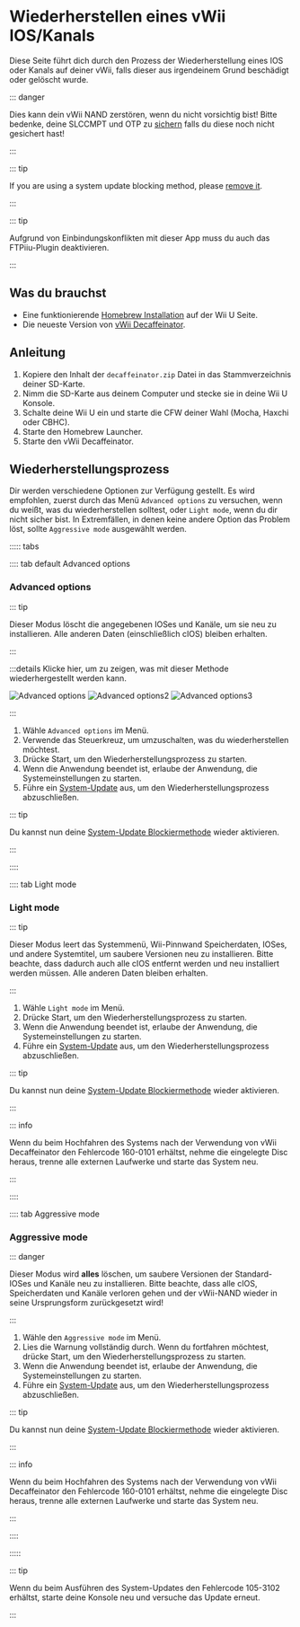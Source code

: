 # Wiederherstellen eines vWii IOS/Kanals

Diese Seite führt dich durch den Prozess der Wiederherstellung eines IOS oder Kanals auf deiner vWii, falls dieser aus irgendeinem Grund beschädigt oder gelöscht wurde.

::: danger

Dies kann dein vWii NAND zerstören, wenn du nicht vorsichtig bist! Bitte bedenke, deine SLCCMPT und OTP zu [sichern](aroma/nand-backup) falls du diese noch nicht gesichert hast!

:::

::: tip

If you are using a system update blocking method, please [remove it](unblock-updates).

:::

::: tip

Aufgrund von Einbindungskonflikten mit dieser App muss du auch das FTPiiu-Plugin deaktivieren.

:::

## Was du brauchst

- Eine funktionierende [Homebrew Installation](index) auf der Wii U Seite.
- Die neueste Version von [vWii Decaffeinator](https://github.com/GaryOderNichts/vWii-Decaffeinator/releases).

## Anleitung

1. Kopiere den Inhalt der `decaffeinator.zip` Datei in das Stammverzeichnis deiner SD-Karte.
2. Nimm die SD-Karte aus deinem Computer und stecke sie in deine Wii U Konsole.
3. Schalte deine Wii U ein und starte die CFW deiner Wahl (Mocha, Haxchi oder CBHC).
4. Starte den Homebrew Launcher.
5. Starte den vWii Decaffeinator.

## Wiederherstellungsprozess

Dir werden verschiedene Optionen zur Verfügung gestellt. Es wird empfohlen, zuerst durch das Menü `Advanced options` zu versuchen, wenn du weißt, was du wiederherstellen solltest, oder `Light mode`, wenn du dir nicht sicher bist. In Extremfällen, in denen keine andere Option das Problem löst, sollte `Aggressive mode` ausgewählt werden.

<!-- tabs:start -->

::::: tabs

:::: tab default Advanced options

### Advanced options

::: tip

Dieser Modus löscht die angegebenen IOSes und Kanäle, um sie neu zu installieren. Alle anderen Daten (einschließlich cIOS) bleiben erhalten.

:::

:::details Klicke hier, um zu zeigen, was mit dieser Methode wiederhergestellt werden kann.

![Advanced options](/files/Advanced-options.jpg)
![Advanced options2](/files/Advanced-options2.jpg)
![Advanced options3](/files/Advanced-options3.jpg)

:::

1. Wähle `Advanced options` im Menü.
2. Verwende das Steuerkreuz, um umzuschalten, was du wiederherstellen möchtest.
3. Drücke Start, um den Wiederherstellungsprozess zu starten.
4. Wenn die Anwendung beendet ist, erlaube der Anwendung, die Systemeinstellungen zu starten.
5. Führe ein [System-Update](https://www.nintendo.com/de-de/Support/Wii-U/System-Updates/Schritt-fur-Schritt-Beschreibung/Schritt-fur-Schritt-Beschreibung-677452.html) aus, um den Wiederherstellungsprozess abzuschließen.

::: tip

Du kannst nun deine [System-Update Blockiermethode](block-updates) wieder aktivieren.

:::

::::

:::: tab Light mode

### Light mode

::: tip

Dieser Modus leert das Systemmenü, Wii-Pinnwand Speicherdaten, IOSes, und andere Systemtitel, um saubere Versionen neu zu installieren. Bitte beachte, dass dadurch auch alle cIOS entfernt werden und neu installiert werden müssen. Alle anderen Daten bleiben erhalten.

:::

1. Wähle `Light mode` im Menü.
2. Drücke Start, um den Wiederherstellungsprozess zu starten.
3. Wenn die Anwendung beendet ist, erlaube der Anwendung, die Systemeinstellungen zu starten.
4. Führe ein [System-Update](https://www.nintendo.com/de-de/Support/Wii-U/System-Updates/Schritt-fur-Schritt-Beschreibung/Schritt-fur-Schritt-Beschreibung-677452.html) aus, um den Wiederherstellungsprozess abzuschließen.

::: tip

Du kannst nun deine [System-Update Blockiermethode](block-updates) wieder aktivieren.

:::

::: info

Wenn du beim Hochfahren des Systems nach der Verwendung von vWii Decaffeinator den Fehlercode 160-0101 erhältst, nehme die eingelegte Disc heraus, trenne alle externen Laufwerke und starte das System neu.

:::

::::

:::: tab Aggressive mode

### Aggressive mode

::: danger

Dieser Modus wird **alles** löschen, um saubere Versionen der Standard-IOSes und Kanäle neu zu installieren. Bitte beachte, dass alle cIOS, Speicherdaten und Kanäle verloren gehen und der vWii-NAND wieder in seine Ursprungsform zurückgesetzt wird!

:::

1. Wähle den `Aggressive mode` im Menü.
2. Lies die Warnung vollständig durch. Wenn du fortfahren möchtest, drücke Start, um den Wiederherstellungsprozess zu starten.
3. Wenn die Anwendung beendet ist, erlaube der Anwendung, die Systemeinstellungen zu starten.
4. Führe ein [System-Update](https://www.nintendo.com/de-de/Support/Wii-U/System-Updates/Schritt-fur-Schritt-Beschreibung/Schritt-fur-Schritt-Beschreibung-677452.html) aus, um den Wiederherstellungsprozess abzuschließen.

::: tip

Du kannst nun deine [System-Update Blockiermethode](block-updates) wieder aktivieren.

:::

::: info

Wenn du beim Hochfahren des Systems nach der Verwendung von vWii Decaffeinator den Fehlercode 160-0101 erhältst, nehme die eingelegte Disc heraus, trenne alle externen Laufwerke und starte das System neu.

:::

::::

:::::

::: tip

Wenn du beim Ausführen des System-Updates den Fehlercode 105-3102 erhältst, starte deine Konsole neu und versuche das Update erneut.

:::
